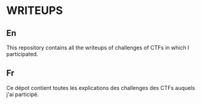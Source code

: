 # WRITEUPS

## En

This repository contains all the writeups of  challenges of  CTFs in which I participated.

## Fr

Ce dépot contient toutes les explications des challenges des CTFs auquels j'ai participé.